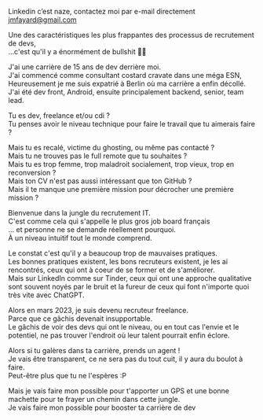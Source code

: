 Linkedin c’est naze, contactez moi par e-mail directement  
[jmfayard@gmail.com](mailto:jmfayard@gmail.com)  
  
Une des caractéristiques les plus frappantes des processus de recrutement de devs,  
…c'est qu'il y a énormément de bullshit 🤦‍♀️  
  
J'ai une carrière de 15 ans de dev derrière moi.  
J'ai commencé comme consultant costard cravate dans une méga ESN,  
Heureusement je me suis expatrié à Berlin où ma carrière a enfin décollé.  
J'ai été dev front, Android, ensuite principalement backend, senior, team lead.  
  
Tu es dev, freelance et/ou cdi ?  
Tu penses avoir le niveau technique pour faire le travail que tu aimerais faire ?  
  
Mais tu es recalé, victime du ghosting, ou même pas contacté ?  
Mais tu ne trouves pas le full remote que tu souhaites ?  
Mais tu es trop femme, trop maladroit socialement, trop vieux, trop en reconversion ?  
Mais ton CV n'est pas aussi intéressant que ton GitHub ?  
Mais il te manque une première mission pour décrocher une première mission ?  
  
Bienvenue dans la jungle du recrutement IT.  
C'est comme cela qui s'appelle le plus gros job board français  
... et personne ne se demande réellement pourquoi.  
À un niveau intuitif tout le monde comprend.  
  
Le constat c'est qu'il y a beaucoup trop de mauvaises pratiques.  
Les bonnes pratiques existent, les bons recruteurs existent, je les ai rencontrés, ceux qui ont à coeur de se former et de s'améliorer.  
Mais sur LinkedIn comme sur Tinder, ceux qui ont une approche qualitative sont souvent noyés par le bruit et la fureur de ceux qui font n'importe quoi très vite avec ChatGPT.  
  
Alors en mars 2023, je suis devenu recruteur freelance.  
Parce que ce gâchis devenait insupportable.  
Le gâchis de voir des devs qui ont le niveau, ou en tout cas l'envie et le potentiel, ne pas trouver l'endroit où leur talent pourrait enfin éclore.  
  
Alors si tu galères dans ta carrière, prends un agent !  
Je vais être transparent, ce ne sera pas du tout cuit, il y aura du boulot à faire.  
Peut-être plus que tu ne l'espères :P  
  
Mais je vais faire mon possible pour t'apporter un GPS et une bonne machette pour te frayer un chemin dans cette jungle.  
Je vais faire mon possible pour booster ta carrière de dev